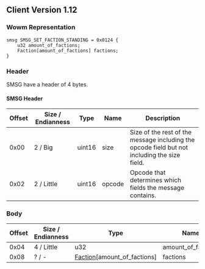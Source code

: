 ## Client Version 1.12

### Wowm Representation
```rust,ignore
smsg SMSG_SET_FACTION_STANDING = 0x0124 {
    u32 amount_of_factions;
    Faction[amount_of_factions] factions;
}
```
### Header

SMSG have a header of 4 bytes.

#### SMSG Header

| Offset | Size / Endianness | Type   | Name   | Description |
| ------ | ----------------- | ------ | ------ | ----------- |
| 0x00   | 2 / Big           | uint16 | size   | Size of the rest of the message including the opcode field but not including the size field.|
| 0x02   | 2 / Little        | uint16 | opcode | Opcode that determines which fields the message contains.|

### Body

| Offset | Size / Endianness | Type | Name | Description | Comment |
| ------ | ----------------- | ---- | ---- | ----------- | ------- |
| 0x04 | 4 / Little | u32 | amount_of_factions |  |  |
| 0x08 | ? / - | [Faction](faction.md)[amount_of_factions] | factions |  |  |

